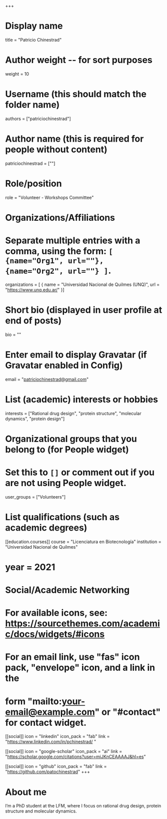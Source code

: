 +++
# Display name
title = "Patricio Chinestrad"

# Author weight -- for sort purposes
weight = 10

# Username (this should match the folder name)
authors = ["patriciochinestrad"]

# Author name (this is required for people without content)
patriciochinestrad = [""]

# Role/position
role = "Volunteer - Workshops Committee"

# Organizations/Affiliations
#   Separate multiple entries with a comma, using the form: `[ {name="Org1", url=""}, {name="Org2", url=""} ]`.
organizations = [ { name = "Universidad Nacional de Quilmes (UNQ)", url = "https://www.unq.edu.ar/" }]

# Short bio (displayed in user profile at end of posts)
bio = ""

# Enter email to display Gravatar (if Gravatar enabled in Config)
email = "patriciochinestrad@gmail.com"

# List (academic) interests or hobbies
interests = ["Rational drug design", "protein structure", "molecular dynamics", "protein design"]

# Organizational groups that you belong to (for People widget)
#   Set this to `[]` or comment out if you are not using People widget.
user_groups = ["Volunteers"]

# List qualifications (such as academic degrees)

[[education.courses]]
course = "Licenciatura en Biotecnología"
institution = "Universidad Nacional de Quilmes"
# year = 2021

# Social/Academic Networking
# For available icons, see: https://sourcethemes.com/academic/docs/widgets/#icons
#   For an email link, use "fas" icon pack, "envelope" icon, and a link in the
#   form "mailto:your-email@example.com" or "#contact" for contact widget.

[[social]]
  icon = "linkedin"
  icon_pack = "fab"
  link = "https://www.linkedin.com/in/pchinestrad/ "

[[social]]
  icon = "google-scholar"
  icon_pack = "ai"
  link = "https://scholar.google.com/citations?user=miJKnCEAAAAJ&hl=es"

[[social]]
  icon = "github"
  icon_pack = "fab"
  link = "https://github.com/patochinestrad"
+++



# About me 

I’m a PhD student at the LFM, where I focus on rational drug design, protein structure and molecular dynamics. 